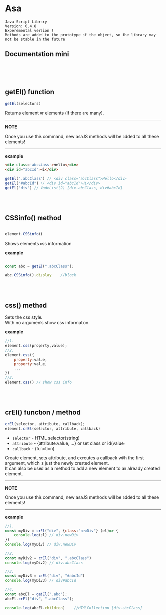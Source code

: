 # Asa
    Java Script Library
    Version: 0.4.8
    Experemental version !
    Methods are added to the prototype of the object, so the library may not be stable in the future




## Documentation mini
<br>
<br>
<br>

getEl() function
---

```javascript
getEl(selectors)
``` 
Returns element or elements (if there are many).

---
**NOTE**

Once you use this command, new asaJS methods will be added to all these elements!

---

**example**
```html
<div class="abcClass">Hello</div>
<div id="abcId">Hi</div>
```
```javascript
getEl(".abcClass") // <div class="abcClass">Hello</div>
getEl("#abcId") // <div id="abcId">Hi</div>
getEl("div") // NodeList(2) [div.abcClass, div#abcId]
```

<br>
<br>

CSSinfo() method
---

```js

element.CSSinfo()

```
Shows elements css information

**example**
```javascript

const abc = getEl(".abcClass");

abc.CSSinfo().display    //block

```

<br>
<br>

css() method
---

Sets the css style. <br>
With no arguments show css information.

**example**
```js
//1.
element.css(property,value);
//2.
element.css({
    property:value,
    property:value,
    ...
})
//3.
element.css() // show css info
```

<br>
<br>


crEl() function / method
---



```javascript
crEl(selector, attribute, callback);
element.crEl(selector, attribute, callback)
```




- ```selector``` - HTML selector(string)
- ```attribute``` - {attribute:value, ...} or set class or id(value)
- ```callback``` - (function)

Create element, sets attribute, and executes a callback with the first argument, which is just the newly created element.
<br>
It can also be used as a method to add a new element to an already created element.

---
**NOTE**

Once you use this command, new asaJS methods will be added to all these elements!

---


**example**
```javascript
//1.
const myDiv = crEl("div", {class:"newDiv"} (el)=> {
    console.log(el) // div.newDiv
})
console.log(myDiv) // div.newDiv

//2.
const myDiv2 = crEl("div", ".abcClass")
console.log(myDiv2) // div.abcClass

//3.
const myDiv3 = crEl("div", "#abcId")
console.log(myDiv3) // div#abcId

//4.
const abcEl = getEl(".abc");
abcEl.crEl("div", ".abcClass");

console.log(abcEl.children)    //HTMLCollection [div.abcClass]


```


